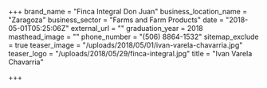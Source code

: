 +++
brand_name = "Finca Integral Don Juan"
business_location_name = "Zaragoza"
business_sector = "Farms and Farm Products"
date = "2018-05-01T05:25:06Z"
external_url = ""
graduation_year = 2018
masthead_image = ""
phone_number = "(506) 8864-1532"
sitemap_exclude = true
teaser_image = "/uploads/2018/05/01/ivan-varela-chavarria.jpg"
teaser_logo = "/uploads/2018/05/29/finca-integral.jpg"
title = "Ivan Varela Chavarria"

+++
